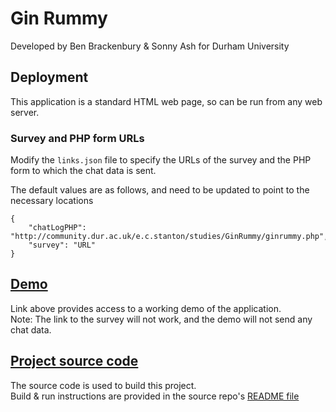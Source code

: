 # Gin Rummy
Developed by Ben Brackenbury & Sonny Ash for Durham University

## Deployment
This application is a standard HTML web page, so can be run from any web server.

### Survey and PHP form URLs
Modify the `links.json` file to specify the URLs of the survey and the PHP form to which the chat data is sent.

The default values are as follows, and need to be updated to point to the necessary locations
```
{
    "chatLogPHP": "http://community.dur.ac.uk/e.c.stanton/studies/GinRummy/ginrummy.php",
    "survey": "URL"
}
```

## [Demo](https://benbrackenbury.github.io/ginrummy-prod/)
Link above provides access to a working demo of the application.\
Note: The link to the survey will not work, and the demo will not send any chat data.

## [Project source code](https://github.com/benbrackenbury/Gin-Rummy)
The source code is used to build this project.\
Build & run instructions are provided in the source repo's [README file](https://github.com/benbrackenbury/Gin-Rummy/blob/master/README.md)

